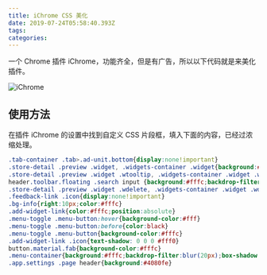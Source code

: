 ```yaml
---
title: iChrome CSS 美化
date: 2019-07-24T05:58:40.393Z
tags: 
categories: 
---
```


一个 Chrome 插件 iChrome，功能齐全，但是有广告，所以以下代码就是来美化插件。

<!-- more -->

![iChrome](https://tvax4.sinaimg.cn/large/0060ksKkly1gc1pxdp7drj30hq0b2n85.jpg)

## 使用方法

在插件 iChrome 的设置中找到自定义 CSS 片段框，填入下面的内容，已经过浓缩处理。

```CSS
.tab-container .tab>.ad-unit.bottom{display:none!important}
.store-detail .preview .widget, .widgets-container .widget{background:#fffc;backdrop-filter:blur(20px)}
.store-detail .preview .widget .wtooltip, .widgets-container .widget .wtooltip{display:none!important}
header.toolbar.floating .search input {background:#fffc;backdrop-filter:blur(20px);box-shadow:0 2px 10px 0 #0000005e}
.store-detail .preview .widget .wdelete, .widgets-container .widget .wdelete{color:black}
.feedback-link .icon{display:none!important}
.bg-info{right:10px;color:#fffc}
.add-widget-link{color:#fffc;position:absolute}
.menu-toggle .menu-button:hover{background-color:#fff}
.menu-toggle .menu-button:before{color:black}
.menu-toggle .menu-button{background-color:#fffc}
.add-widget-link .icon{text-shadow: 0 0 0 #fff0}
button.material.fab{background-color:#fffc}
.menu-container{background:#fffc;backdrop-filter:blur(20px);box-shadow:0 0 0 0 #fff0}
.app.settings .page header{background:#4080fe}
```
